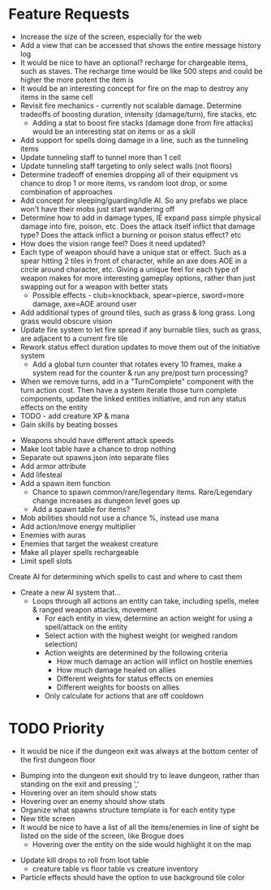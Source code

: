 # Feature Requests
* Increase the size of the screen, especially for the web
* Add a view that can be accessed that shows the entire message history log
* It would be nice to have an optional? recharge for chargeable items, such as staves. The recharge time would be like 500 steps and could be higher the more potent the item is
* It would be an interesting concept for fire on the map to destroy any items in the same cell
* Revisit fire mechanics - currently not scalable damage. Determine tradeoffs of boosting duration, intensity (damage/turn), fire stacks, etc
    * Adding a stat to boost fire stacks (damage done from fire attacks) would be an interesting stat on items or as a skill
* Add support for spells doing damage in a line, such as the tunneling items
* Update tunneling staff to tunnel more than 1 cell
* Update tunneling staff targeting to only select walls (not floors)
* Determine tradeoff of enemies dropping all of their equipment vs chance to drop 1 or more items, vs random loot drop, or some combination of approaches
* Add concept for sleeping/guarding/idle AI. So any prefabs we place won't have their mobs just start wandering off
* Determine how to add in damage types, IE expand pass simple physical damage into fire, poison, etc. Does the attack itself inflict that damage type? Does the attack inflict a burning or poison status effect? etc
* How does the vision range feel? Does it need updated?
* Each type of weapon should have a unique stat or effect. Such as a spear hitting 2 tiles in front of character, while an axe does AOE in a circle around character, etc. Giving a unique feel for each type of weapon makes for more interesting gameplay options, rather than just swapping out for a weapon with better stats
    * Possible effects - club=knockback, spear=pierce, sword=more damage, axe=AOE around user
* Add additional types of ground tiles, such as grass & long grass. Long grass would obscure vision
* Update fire system to let fire spread if any burnable tiles, such as grass, are adjacent to a current fire tile
* Rework status effect duration updates to move them out of the initiative system
  * Add a global turn counter that rotates every 10 frames, make a system read for the counter & run any pre/post turn processing?
* When we remove turns, add in a "TurnComplete" component with the turn action cost. Then have a system iterate those turn complete components, update the linked entities initiative, and run any status effects on the entity
* TODO - add creature XP & mana
* Gain skills by beating bosses
- Weapons should have different attack speeds
- Make loot table have a chance to drop nothing
- Separate out spawns.json into separate files
- Add armor attribute
- Add lifesteal
- Add a spawn item function
  - Chance to spawn common/rare/legendary items. Rare/Legendary change increases as dungeon level goes up
  - Add a spawn table for items?
- Mob abilities should not use a chance %, instead use mana
- Add action/move energy multiplier
- Enemies with auras
- Enemies that target the weakest creature
- Make all player spells rechargeable
- Limit spell slots


Create AI for determining which spells to cast and where to cast them
- Create a new AI system that...
  - Loops through all actions an entity can take, including spells, melee & ranged weapon attacks, movement
    - For each entity in view, determine an action weight for using a spell/attack on the entity
    - Select action with the highest weight (or weighed random selection)
    - Action weights are determined by the following criteria
      - How much damage an action will inflict on hostile enemies
      - How much damage healed on allies
      - Different weights for status effects on enemies
      - Different weights for boosts on allies
    - Only calculate for actions that are off cooldown

# TODO Priority
- It would be nice if the dungeon exit was always at the bottom center of the first dungeon floor
* Bumping into the dungeon exit should try to leave dungeon, rather than standing on the exit and pressing ','
* Hovering over an item should show stats
* Hovering over an enemy should show stats
* Organize what spawns structure template is for each entity type
* New title screen
* It would be nice to have a list of all the items/enemies in line of sight be listed on the side of the screen, like Brogue does
  * Hovering over the entity on the side would highlight it on the map
- Update kill drops to roll from loot table
  - creature table vs floor table vs creature inventory
- Particle effects should have the option to use background tile color